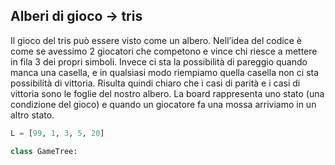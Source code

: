 ## Alberi di gioco → tris
Il gioco del tris può essere visto come un albero.
Nell’idea del codice è come se avessimo 2 giocatori che competono e vince chi riesce a mettere in fila 3 dei propri simboli. Invece ci sta la possibilità di pareggio quando manca una casella, e in qualsiasi modo riempiamo quella casella non ci sta possibilità di vittoria. Risulta quindi chiaro che i casi di parità e i casi di vittoria sono le foglie del nostro albero.
La board rappresenta uno stato (una condizione del gioco) e quando un giocatore fa una mossa arriviamo in un altro stato.

```python
L = [99, 1, 3, 5, 20]

class GameTree:

```
